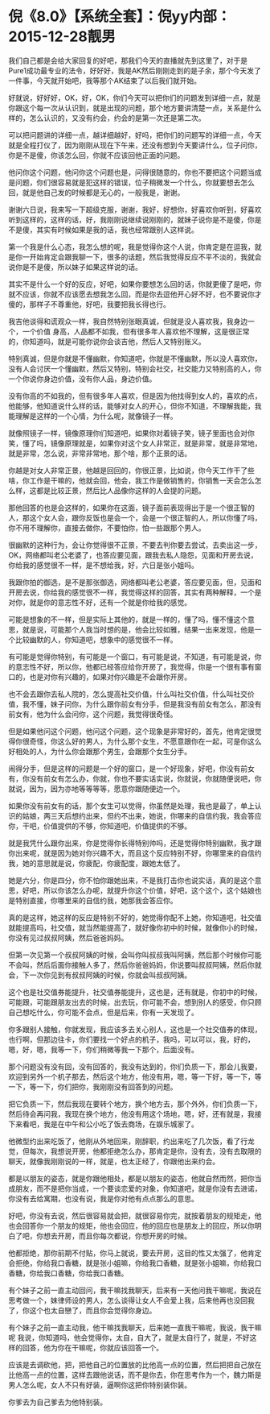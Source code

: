 # 倪《8.0》【系统全套】：倪yy内部：2015-12-28靓男

我们自己都是会给大家回复的好吧，那我们今天的直播就先到这里了，对于是Pure1成功最专业的法令，好好好，我是AK然后刚刚走到的是子余，那个今天发了一件事，今天就开始吧，我等那个AK结束了以后我们就开始。

好就说，好好好，OK，好，OK，你们今天可以把你们的问题发到详细一点，就是你跟这个每一次从认识到，就是出现的问题，那个地方要讲清楚一点，关系是什么样的，怎么认识的，又没有约会，约会的是第一次还是第二次。

可以把问题讲的详细一点，越详细越好，好吗，把你们的问题写的详细一点，今天就是全程打仪了，因为刚刚从现在下午来，还没有想到今天要讲什么，位子问你，你是不是傻，你该怎么回，你就不应该回他正面的问题。

他问你这个问题，他问你这个问题也是，问得很随意的，你也不要把这个问题当成是问题，你们很容易就是犯这样的错误，位子稍微发一个什么，你就要想去怎么回，就是他自己发的时候都是无心的，一般我是，谢谢。

谢谢六日说，我来写一下超级克服，谢谢，我好，好想你，好喜欢你听到，好喜欢听到这样的，这样的话，好，我刚刚说继续说刚刚的，就妹子说你是不是傻，你是不是傻，其实有时候如果是我的话，我也经常跟别人这样说。

第一个我是什么心态，我怎么想的呢，我是觉得你这个人说，你肯定是在逗我，就是你一开始肯定会跟我聊一下，很多的话题，然后我觉得反应不平不淡的，我就会说你是不是傻，所以妹子如果这样说的话。

其实不是什么一个好的反应，好吧，如果你要想怎么回的话，你就更傻了是吧，你就不应该，你就不应该愿去想我怎么回，而是你去逗他开心好不好，也不要说你才傻的，那样子不尊重他，好吧，我要把我长得也行。

我吉他谈得和谎观众一样，我自然特别张眼真诚，但就是没人喜欢我，我身边一个，一个价值 身高，人品都不如我，但有很多年人喜欢他不理解，这是很正常的，你知道吗，就是可能你说你会谈吉他，然后人又特别账义。

特别真诚，但是你就是不懂幽默，你知道吧，你就是不懂幽默，所以没人喜欢你，没有人会讨厌一个懂幽默，然后又特别，特别会社交，社交能力又特别高的人，你一个你说你身边价值，没有你人品，身边价值。

没有你高的不如我的，但有很多年人喜欢，但是因为他找得到女人的，喜欢的点，他能够，他知道说什么样的话，能够对女人的开心，但你不知道，不理解我能，我能理解是这样的一个心情，为什么呢，就像镜子一样。

就像照镜子一样，镜像原理你们知道吧，如果你对着镜子笑，镜子里面也会对你笑，懂了吗，镜像原理就是，如果你对这个女人非常正，就是非常，就是非常地，就是非常，怎么说，非常非常地，那个啥，那个正景的话。

你越是对女人非常正景，他越是回回的，你很正景，比如说，你今天工作干了些啥，你工作是干嘛的，他就会回，他会，我工作是做销售的，你销售一天会怎么怎么样，这都是比较正景，然后比人品像你这样的人会提的问题。

那他回答的也是会这样的，如果你在这面，镜子面前表现得出于是一个很正智的人，那这个女人会，跟你反饭也是会一个，会是一个很正智的人，所以你懂了吗，你不用不理解你，直接去做你，不要怕你，怕一些跟那个男人。

很幽默的这种行为，会让你觉得很不正景，不要去判你要去尝试，去卖出这一步，OK，网络都叫老公老婆了，也答应要见面，跟我去私人隐怨，见面和开房去说，你给我的感觉很不一样，是不想给我，好，六日是张小姐吗。

我跟你拍的御选，是不是那张御选，网络都叫老公老婆，答应要见面，但，见面和开房去说，你给我的感觉很不一样，我觉得这样的回答，其实有两种解释，一个是对你，就是你的意志性不好，还有一个就是你给我的感觉。

可能是想象的不一样，但是实际上其他的，就是一样的，懂了吗，懂不懂这个意思，就是说，可能那个人我当时想的是，他会比较如雅，结果一出来发现，他是一个比较幽默的人，你知道吧，想象中的感觉很不一样。

有可能是觉得你特别，有可能是一个窗口，有可能是说，不知道，有可能是说，你的意志性不好，所以你，他都已经答应给你开房了，我觉得，你是一个很有事有窗口的，也是对你有兴趣的，如果对你兴趣是不会跟你开房。

也不会去跟你去私人院的，怎么提高社交价值，什么叫社交价值，什么叫社交价值，我不懂，妹子问你，为什么跟你前女有分手，但是我没有前女有怎么，那没有前女有，他为什么会问你，这个问题，我觉得很奇怪。

但是如果他问这个问题，他问这个问题，这个现象是非常好的，首先，他肯定很觉得你很奇怪，你这么好的男人，为什么那个女生，不愿意跟你在一起，可是你这么好相处的人，为什么你会跟那个男生，会跟那个女生分手。

闹得分手，但是这样的问题是一个好的窗口，是一个好现象，好吧，你没有前女有，你没有前女有怎么办，你就，你也不要实话实说，你就说，你就随便说吧，你就说，因为，因为亦地等等等等，愿意你跟随便边一个。

如果你没有前女有的话，那个女生可以觉得，你虽然是处理，我也是最了，单上认识的姑娘，两三天后想约出来，但约不出来，她说，你哪来的自信约我，我会答应你，干吧，价值提供的不够，你知道吧，价值提供的不够。

就是我凭什么跟你出来，你是觉得你长得特别帅吗，还是觉得你特别幽默，我才跟你出来呢，就是因为她对你兴趣不大，而且这个反应特别不好，你哪里来的自信约我，她的意思就是说，你疲配，你疲配度，跟她太低了。

她是六分，你是四分，你不怕你跟她出来，不是我打击你也说实话，真的是这个意思，好吧，所以你该怎么办呢，就提升你这个价值，好吧，这个这个，这个姑娘也是特别直接，你哪里来的自信约我，她那我会答应你。

真的是这样，她这样的反应是特别不好的，她觉得你配不上她，你知道吧，社交值就能提高吗，社交值，就当然能提高了，就好像你初中的时候，就像你小的时候，你没有见过叔叔阿姨，然后爸爸妈妈。

但第一次见第一个叔叔阿姨的时候，会叫你叫叔叔我叫阿姨，然后那个时候你可能不会叫，然后后面你接触人多了，然后你爸爸妈妈，你说要叫叔叔阿姨，然后你就会，下一次你见到有叔叔阿姨的时候，你就会叫叔叔阿姨。

这个也是社交值券能提升，社交值券能提升，这也是，还有就是，你初中的时候，可能跟，可能跟朋友出去的时候，出去玩，你可能不会，想到别人的感受，你只顾自己想吃什么，你可能不会点，但是后来，你有一天发现了。

你多跟别人接触，你就发现，我应该多去关心别人，这也是一个社交值券的体现，也行啊，但那边往卡，你们要找一个好点的机子，我吗，可以可以，我，好的，嗯，好，嗯，我等一下，你们稍微等我一下那个，后面没有。

那个问题没有没有回，没有回答的，我没有达到的，你们负质一下，那会儿我要，欢迎到另外一个机子那去，然后这个地方，他没有用，嗯，等一下好，等一下，等一下，等一下，你们把你，我刚刚没有回答到的问题。

把它负质一下，然后我现在要转个地方，换个地方去，那个外外，你们负质一下，然后待会再问我，我现在换个地方，他没有用这个场地，嗯，好，还有就是，我接下来看吧，我是在中午和公小吃了饭去商场，在娱乐城家了。

他微型约出来吃饭了，他刚从外地回来，刚辞职，约出来吃了几次饭，看了行龙觉，但每次，我想说开房，他都拒绝怎么办，那肯定是你，没有去，没有去取限的聊天，就像我刚刚说的一样，就是，也太正经了，你跟他出来约会。

都是以朋友的姿态，就是你跟他相处，都是以朋友的姿态，他就自然而然，把你当成朋友，而不是把你当成，一个要谈恋爱的对象，你知道吧，就是你没有去进诺，你没有去给寓期，也没有说，我是你对他有点点那么的意思。

好吧，你没有去说，然后很容易就会把，就很容易你完，就按着朋友的规矩走，他也会回答你一个朋友的规矩，他也会回应，他的回应也是朋友上的回应，所以你明白了吧，你想去开房，而且你每次都说，你想开房的时候。

他都拒绝，那你前期不付贴，你马上就说，要去开房，这目的性又太强了，他肯定会拒绝，你给我口香糖，就是张小姐嘛，你给我口香糖，就是张小姐嘛，你给我口香糖，你给我口香糖，你给我口香糖。

有个妹子之前一直主动回问，我干嘛找我聊天，后来有一天他问我干嘛呢，我说在思考做一个，妹律师设的男人，怎么谈得让女人不会爱上我，后来他再也没回我了，你这个也太自戀了，而且你会觉得你身边。

有个妹子之前一直主动我，他干嘛找我聊天，后来她一直我干嘛呢，我说，我干嘛呢 我说，你知道吗，他会觉得你，太自，自大了，就是太自行了，就是，不好这样的回答，他为你在干嘛呢，你就应该回答一个。

应该是去调砍他，把，把他自己的位置放的比他高一点的位置，然后把把自己放在比他高一点的位置，这样去跟他说话，而不是你去，你在思考作为一个，魏力斯是男人怎么呢，女人不只有好装，逼啊你这把你特别装你装。

你爹去为自己爹去为他特别装。